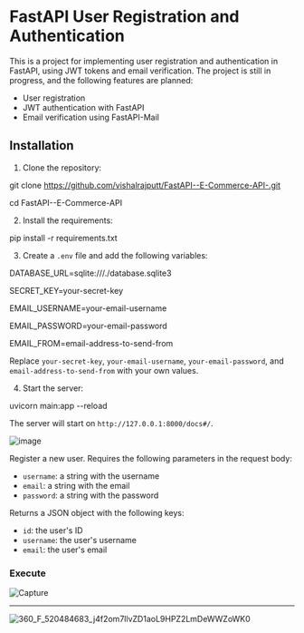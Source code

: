 # FastAPI User Registration and Authentication

This is a project for implementing user registration and authentication in FastAPI, using JWT tokens and email verification. The project is still in progress, and the following features are planned:

- User registration
- JWT authentication with FastAPI
- Email verification using FastAPI-Mail

## Installation

1. Clone the repository:

  git clone https://github.com/vishalrajputt/FastAPI--E-Commerce-API-.git

  cd FastAPI--E-Commerce-API


2. Install the requirements:

pip install -r requirements.txt


3. Create a `.env` file and add the following variables:

DATABASE_URL=sqlite:///./database.sqlite3

SECRET_KEY=your-secret-key

EMAIL_USERNAME=your-email-username

EMAIL_PASSWORD=your-email-password

EMAIL_FROM=email-address-to-send-from


Replace `your-secret-key`, `your-email-username`, `your-email-password`, and `email-address-to-send-from` with your own values.


4. Start the server:

uvicorn main:app --reload


The server will start on `http://127.0.0.1:8000/docs#/`.

![image](https://user-images.githubusercontent.com/49341676/222263169-a8dc5bda-a3af-4186-aa8f-93cd6adfc1f2.png)


Register a new user. Requires the following parameters in the request body:

- `username`: a string with the username
- `email`: a string with the email
- `password`: a string with the password

Returns a JSON object with the following keys:

- `id`: the user's ID
- `username`: the user's username
- `email`: the user's email

### Execute 
![Capture](https://user-images.githubusercontent.com/49341676/222263374-774cf490-10af-4d2a-825e-70ba93152e96.JPG)


---------------------------------------------------------------------------------------------------------------------------------------------------------
![360_F_520484683_j4f2om7llvZD1aoL9HPZ2LmDeWWZoWK0](https://user-images.githubusercontent.com/49341676/222263855-76573757-fbd5-40de-bdbb-056d12774211.jpg)







